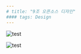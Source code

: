 ```yaml
---
# title: "9조 오픈소스 디자인"
#### tags: Design
---
```


![test](https://github.com/hsreol.github.io/_posts/KakaoTalk_Photo_2017-12-01-17-53-46-1.jpeg)




![test](hsreol.github.io/_posts/KakaoTalk_Photo_2017-12-01-17-53-46-2.jpeg)
